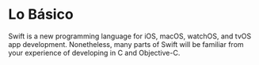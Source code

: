 # Lo Básico

Swift is a new programming language for iOS, macOS, watchOS, and tvOS app development. Nonetheless, many parts of Swift will be familiar from your experience of developing in C and Objective-C.

